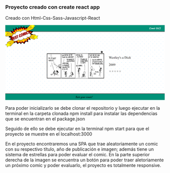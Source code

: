 ### Proyecto creado con create react app

Creado con Html-Css-Sass-Javascript-React

<img alt="" src="./src/img/cover.png" />

Para poder inicializarlo se debe clonar el repositorio y luego ejecutar en la terminal en la carpeta clonada npm install para instalar las dependencias que se encuentran en el package.json

Seguido de ello se debe ejecutar en la terminal npm start para que el proyecto se muestre en el localhost:3000

En el proyecto encontraremos una SPA que trae aleatoriamente un comic con su respectivo título, año de publicación e imagen; además tiene un sistema de estrellas para poder evaluar el comic. En la parte superior derecha de la imagen se encuentra un botón para poder traer aletoriamente un próximo comic y poder evaluarlo, el proyecto es totalmente responsive.

